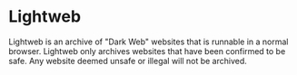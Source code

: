 # Lightweb
Lightweb is an archive of "Dark Web" websites that is runnable in a normal browser. Lightweb only archives websites that have been confirmed to be safe. Any website deemed unsafe or illegal will not be archived.
